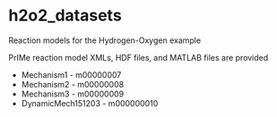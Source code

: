 # h2o2_datasets
Reaction models for the Hydrogen-Oxygen example

PrIMe reaction model XMLs, HDF files, and MATLAB files are provided

* Mechanism1 - m00000007
* Mechanism2 - m00000008
* Mechanism3 - m00000009
* DynamicMech151203 - m000000010
